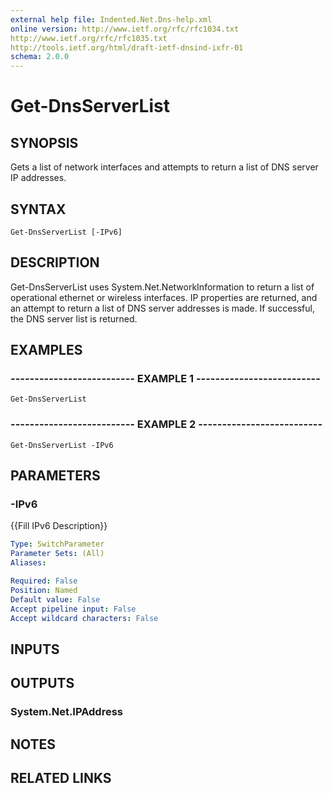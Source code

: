```yaml
---
external help file: Indented.Net.Dns-help.xml
online version: http://www.ietf.org/rfc/rfc1034.txt
http://www.ietf.org/rfc/rfc1035.txt
http://tools.ietf.org/html/draft-ietf-dnsind-ixfr-01
schema: 2.0.0
---
```


# Get-DnsServerList

## SYNOPSIS
Gets a list of network interfaces and attempts to return a list of DNS server IP addresses.

## SYNTAX

```
Get-DnsServerList [-IPv6]
```

## DESCRIPTION
Get-DnsServerList uses System.Net.NetworkInformation to return a list of operational ethernet or wireless interfaces.
IP properties are returned, and an attempt to return a list of DNS server addresses is made.
If successful, the DNS server list is returned.

## EXAMPLES

### -------------------------- EXAMPLE 1 --------------------------
```
Get-DnsServerList
```

### -------------------------- EXAMPLE 2 --------------------------
```
Get-DnsServerList -IPv6
```

## PARAMETERS

### -IPv6
{{Fill IPv6 Description}}

```yaml
Type: SwitchParameter
Parameter Sets: (All)
Aliases: 

Required: False
Position: Named
Default value: False
Accept pipeline input: False
Accept wildcard characters: False
```

## INPUTS

## OUTPUTS

### System.Net.IPAddress

## NOTES

## RELATED LINKS

